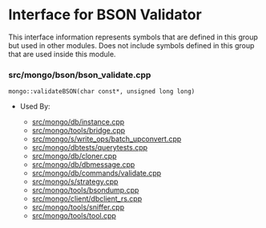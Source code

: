 
# Interface for BSON Validator
This interface information represents symbols that are defined in this group but used in other modules.  Does not include symbols defined in this group that are used inside this module.

### src/mongo/bson/bson\_validate.cpp

<div></div>

    mongo::validateBSON(char const*, unsigned long long)

- Used By:

    - [src/mongo/db/instance.cpp](../../../../storage/storage\_layer\_structure)
    - [src/mongo/tools/bridge.cpp](../../../../tools/tools)
    - [src/mongo/s/write\_ops/batch\_upconvert.cpp](../../../../network/write\_commands)
    - [src/mongo/dbtests/querytests.cpp](../../../../tests/unit\_tests)
    - [src/mongo/db/cloner.cpp](../../../../storage/storage\_layer\_structure)
    - [src/mongo/db/dbmessage.cpp](../../../../network/network\_core)
    - [src/mongo/db/commands/validate.cpp](../../../../query\_and\_operation\_handling/database\_commands)
    - [src/mongo/s/strategy.cpp](../../../../network/network\_core)
    - [src/mongo/tools/bsondump.cpp](../../../../tools/tools)
    - [src/mongo/client/dbclient\_rs.cpp](../../../../network/cpp\_client\_driver)
    - [src/mongo/tools/sniffer.cpp](../../../../tools/tools)
    - [src/mongo/tools/tool.cpp](../../../../tools/tools)

